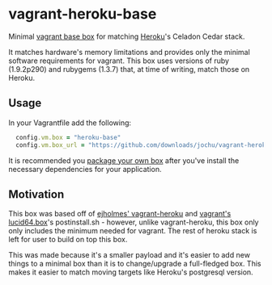 vagrant-heroku-base
==================

Minimal [vagrant base box][basebox] for matching [Heroku](http://heroku.com)'s Celadon Cedar stack.

It matches hardware's memory limitations and provides only the minimal software requirements 
for vagrant. This box uses versions of ruby (1.9.2p290) and rubygems (1.3.7) that, at time of 
writing, match those on Heroku.

Usage
-----

In your Vagrantfile add the following:

```ruby
  config.vm.box = "heroku-base"
  config.vm.box_url = "https://github.com/downloads/jochu/vagrant-heroku-base/heroku-base.box"
```

It is recommended you [package your own box][packaging] after you've install the necessary
dependencies for your application.

Motivation
----------

This box was based off of [ejholmes' vagrant-heroku][vagrant-heroku] and 
[vagrant's lucid64.box][lucid64]'s postinstall.sh - however, unlike vagrant-heroku, this box
only only includes the minimum needed for vagrant. The rest of heroku stack is left for user 
to build on top this box.

This was made because it's a smaller payload and it's easier to add new things to a minimal box than
it is to change/upgrade a full-fledged box. This makes it easier to match moving targets like
Heroku's postgresql version.

  [basebox]: http://vagrantup.com/v1/docs/base_boxes.html
  [packaging]: http://vagrantup.com/v1/docs/getting-started/packaging.html
  [lucid64]: http://files.vagrantup.com/lucid64.box
  [vagrant-heroku]: https://github.com/ejholmes/vagrant-heroku